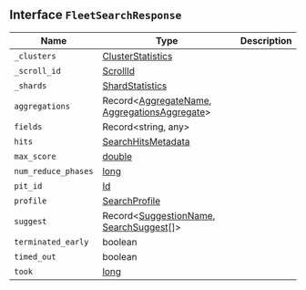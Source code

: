 ## Interface `FleetSearchResponse`

| Name | Type | Description |
| - | - | - |
| `_clusters` | [ClusterStatistics](./ClusterStatistics.md) | &nbsp; |
| `_scroll_id` | [ScrollId](./ScrollId.md) | &nbsp; |
| `_shards` | [ShardStatistics](./ShardStatistics.md) | &nbsp; |
| `aggregations` | Record<[AggregateName](./AggregateName.md), [AggregationsAggregate](./AggregationsAggregate.md)> | &nbsp; |
| `fields` | Record<string, any> | &nbsp; |
| `hits` | [SearchHitsMetadata](./SearchHitsMetadata.md)<TDocument> | &nbsp; |
| `max_score` | [double](./double.md) | &nbsp; |
| `num_reduce_phases` | [long](./long.md) | &nbsp; |
| `pit_id` | [Id](./Id.md) | &nbsp; |
| `profile` | [SearchProfile](./SearchProfile.md) | &nbsp; |
| `suggest` | Record<[SuggestionName](./SuggestionName.md), [SearchSuggest](./SearchSuggest.md)<TDocument>[]> | &nbsp; |
| `terminated_early` | boolean | &nbsp; |
| `timed_out` | boolean | &nbsp; |
| `took` | [long](./long.md) | &nbsp; |
